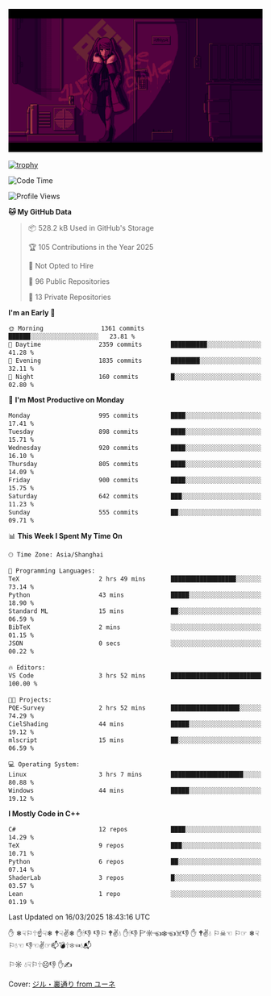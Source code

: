 ![](imgs/main.png)

[![trophy](https://github-profile-trophy.vercel.app/?username=NeilKleistGao&theme=dracula)](https://github.com/ryo-ma/github-profile-trophy)

<!--START_SECTION:waka-->
![Code Time](http://img.shields.io/badge/Code%20Time-1%2C659%20hrs%2057%20mins-blue)

![Profile Views](http://img.shields.io/badge/Profile%20Views-0-blue)

**🐱 My GitHub Data** 

> 📦 528.2 kB Used in GitHub's Storage 
 > 
> 🏆 105 Contributions in the Year 2025
 > 
> 🚫 Not Opted to Hire
 > 
> 📜 96 Public Repositories 
 > 
> 🔑 13 Private Repositories 
 > 
**I'm an Early 🐤** 

```text
🌞 Morning                1361 commits        ██████░░░░░░░░░░░░░░░░░░░   23.81 % 
🌆 Daytime                2359 commits        ██████████░░░░░░░░░░░░░░░   41.28 % 
🌃 Evening                1835 commits        ████████░░░░░░░░░░░░░░░░░   32.11 % 
🌙 Night                  160 commits         █░░░░░░░░░░░░░░░░░░░░░░░░   02.80 % 
```
📅 **I'm Most Productive on Monday** 

```text
Monday                   995 commits         ████░░░░░░░░░░░░░░░░░░░░░   17.41 % 
Tuesday                  898 commits         ████░░░░░░░░░░░░░░░░░░░░░   15.71 % 
Wednesday                920 commits         ████░░░░░░░░░░░░░░░░░░░░░   16.10 % 
Thursday                 805 commits         ████░░░░░░░░░░░░░░░░░░░░░   14.09 % 
Friday                   900 commits         ████░░░░░░░░░░░░░░░░░░░░░   15.75 % 
Saturday                 642 commits         ███░░░░░░░░░░░░░░░░░░░░░░   11.23 % 
Sunday                   555 commits         ██░░░░░░░░░░░░░░░░░░░░░░░   09.71 % 
```


📊 **This Week I Spent My Time On** 

```text
🕑︎ Time Zone: Asia/Shanghai

💬 Programming Languages: 
TeX                      2 hrs 49 mins       ██████████████████░░░░░░░   73.14 % 
Python                   43 mins             █████░░░░░░░░░░░░░░░░░░░░   18.90 % 
Standard ML              15 mins             ██░░░░░░░░░░░░░░░░░░░░░░░   06.59 % 
BibTeX                   2 mins              ░░░░░░░░░░░░░░░░░░░░░░░░░   01.15 % 
JSON                     0 secs              ░░░░░░░░░░░░░░░░░░░░░░░░░   00.22 % 

🔥 Editors: 
VS Code                  3 hrs 52 mins       █████████████████████████   100.00 % 

🐱‍💻 Projects: 
PQE-Survey               2 hrs 52 mins       ███████████████████░░░░░░   74.29 % 
CielShading              44 mins             █████░░░░░░░░░░░░░░░░░░░░   19.12 % 
mlscript                 15 mins             ██░░░░░░░░░░░░░░░░░░░░░░░   06.59 % 

💻 Operating System: 
Linux                    3 hrs 7 mins        ████████████████████░░░░░   80.88 % 
Windows                  44 mins             █████░░░░░░░░░░░░░░░░░░░░   19.12 % 
```

**I Mostly Code in C++** 

```text
C#                       12 repos            ████░░░░░░░░░░░░░░░░░░░░░   14.29 % 
TeX                      9 repos             ███░░░░░░░░░░░░░░░░░░░░░░   10.71 % 
Python                   6 repos             ██░░░░░░░░░░░░░░░░░░░░░░░   07.14 % 
ShaderLab                3 repos             █░░░░░░░░░░░░░░░░░░░░░░░░   03.57 % 
Lean                     1 repo              ░░░░░░░░░░░░░░░░░░░░░░░░░   01.19 % 
```




 Last Updated on 16/03/2025 18:43:16 UTC
<!--END_SECTION:waka-->

✋ ❄☟⚐🕆☝☟❄ 🕈☟✌❄ ✋🕯👎 👎⚐ 🕈✌💧 ✋🕯👎 🏱☼☜❄☜☠👎 ✋ 🕈✌💧 ⚐☠☜ ⚐☞ ❄☟⚐💧☜ 👎☜✌☞📫💣🕆❄☜💧📬

⚐☼ 💧☟⚐🕆☹👎 ✋✍

Cover: [ジル・裏通り from ユーネ](https://www.pixiv.net/artworks/62127066)
